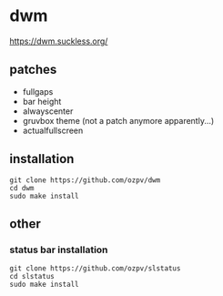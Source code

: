 # dwm
https://dwm.suckless.org/

## patches
- fullgaps
- bar height
- alwayscenter
- gruvbox theme (not a patch anymore apparently...)
- actualfullscreen

## installation
```
git clone https://github.com/ozpv/dwm
cd dwm
sudo make install
```
## other

### status bar installation
```
git clone https://github.com/ozpv/slstatus
cd slstatus
sudo make install
```
